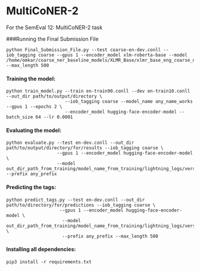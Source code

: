 # MultiCoNER-2
For the SemEval 12: MultiCoNER-2 task


###Running the Final Submission File
```
python Final_Submission_File.py --test coarse-en-dev.conll --iob_tagging coarse --gpus 1 --encoder_model xlm-roberta-base --model /home/omkar/coarse_ner_baseline_models/XLMR_Base/xlmr_base_eng_coarse_ner_e10/lightning_logs/version_0  --max_length 500
```

#### Training the model:
```
python train_model.py --train en-train90.conll --dev en-train10.conll --out_dir path/to/output/directory \
                      --iob_tagging coarse --model_name any_name_works --gpus 1 --epochs 2 \
                      --encoder_model hugging-face-encoder-model --batch_size 64 --lr 0.0001
```

#### Evaluating the model:
```
python evaluate.py --test en-dev.conll --out_dir path/to/output/directory/for/results --iob_tagging coarse \
                   --gpus 1 --encoder_model hugging-face-encoder-model  \
                   --model out_dir_path_from_training/model_name_from_training/lightning_logs/version_x --prefix any_prefix
```

#### Predicting the tags:
```
python predict_tags.py --test en-dev.conll --out_dir path/to/directory/for/predictions --iob_tagging coarse \
                    --gpus 1 --encoder_model hugging-face-encoder-model \
                     --model out_dir_path_from_training/model_name_from_training/lightning_logs/version_x \
                     --prefix any_prefix --max_length 500
```

#### Installing all dependencies:
```
pip3 install -r requirements.txt
```
